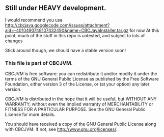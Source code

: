 Still under HEAVY development.
-----------
I would recommend you use http://cbcjava.googlecode.com/issues/attachment?aid=-4010490748107432490&name=CBCJavaInstaller.tar.gz for now
At this point, much of the stuff in this repo is untested, and subject to lots of changes

Stick around though, we should have a stable version soon!



### This file is part of CBCJVM. ###
CBCJVM is free software: you can redistribute it and/or modify
it under the terms of the GNU General Public License as published by
the Free Software Foundation, either version 3 of the License, or
(at your option) any later version.

CBCJVM is distributed in the hope that it will be useful,
but WITHOUT ANY WARRANTY; without even the implied warranty of
MERCHANTABILITY or FITNESS FOR A PARTICULAR PURPOSE.  See the
GNU General Public License for more details.

You should have received a copy of the GNU General Public License
along with CBCJVM.  If not, see <http://www.gnu.org/licenses/>.
